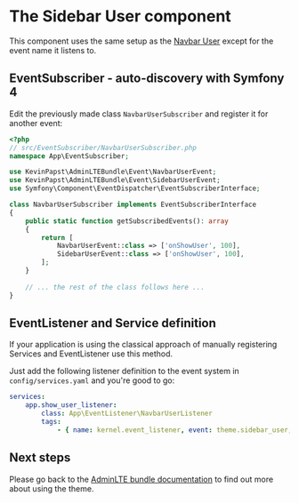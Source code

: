 # The Sidebar User component

This component uses the same setup as the [Navbar User](navbar_user.md) except for the event name it listens to.

## EventSubscriber - auto-discovery with Symfony 4

Edit the previously made class `NavbarUserSubscriber` and register it for another event:

```php
<?php
// src/EventSubscriber/NavbarUserSubscriber.php
namespace App\EventSubscriber;

use KevinPapst\AdminLTEBundle\Event\NavbarUserEvent;
use KevinPapst\AdminLTEBundle\Event\SidebarUserEvent;
use Symfony\Component\EventDispatcher\EventSubscriberInterface;

class NavbarUserSubscriber implements EventSubscriberInterface
{
    public static function getSubscribedEvents(): array
    {
        return [
            NavbarUserEvent::class => ['onShowUser', 100],
            SidebarUserEvent::class => ['onShowUser', 100],
        ];
    }
    
    // ... the rest of the class follows here ...
}
```

## EventListener and Service definition    

If your application is using the classical approach of manually registering Services and EventListener use this method.

Just add the following listener definition to the event system in `config/services.yaml` and you're good to go:
```yaml
services:
    app.show_user_listener:
        class: App\EventListener\NavbarUserListener
        tags:
            - { name: kernel.event_listener, event: theme.sidebar_user, method: onShowUser }
```

## Next steps

Please go back to the [AdminLTE bundle documentation](README.md) to find out more about using the theme.
